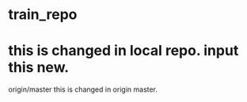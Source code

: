 # train_repo


this is changed in local repo.
input this new.
=======


origin/master
this is changed in origin master.
